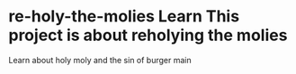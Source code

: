 re-holy-the-molies
Learn
This project is about reholying the molies
=======
Learn about holy moly and the sin of burger
main

